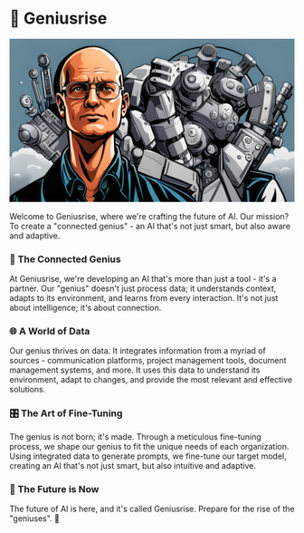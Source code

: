 # 🧠 Geniusrise

![banner](https://raw.githubusercontent.com/geniusrise/.github/main/profile/assets/grothendieck2.png)


Welcome to Geniusrise, where we're crafting the future of AI. Our mission? To create a "connected genius" - an AI that's not just smart, but also aware and adaptive.

### 🎯 The Connected Genius

At Geniusrise, we're developing an AI that's more than just a tool - it's a partner. Our "genius" doesn't just process data; it understands context, adapts to its environment, and learns from every interaction. It's not just about intelligence; it's about connection.

### 🌐 A World of Data

Our genius thrives on data. It integrates information from a myriad of sources - communication platforms, project management tools, document management systems, and more. It uses this data to understand its environment, adapt to changes, and provide the most relevant and effective solutions.

### 🎛️ The Art of Fine-Tuning

The genius is not born; it's made. Through a meticulous fine-tuning process, we shape our genius to fit the unique needs of each organization. Using integrated data to generate prompts, we fine-tune our target model, creating an AI that's not just smart, but also intuitive and adaptive.

### 🚀 The Future is Now

The future of AI is here, and it's called Geniusrise. Prepare for the rise of the "geniuses". 🎉
